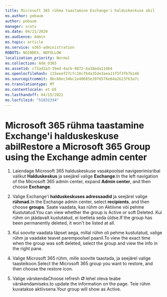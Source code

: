 ```yaml
---
title: Microsoft 365 rühma taastamine Exchange'i halduskeskuse abil
ms.author: pebaum
author: pebaum
manager: scotv
ms.date: 04/21/2020
ms.audience: Admin
ms.topic: article
ms.service: o365-administration
ROBOTS: NOINDEX, NOFOLLOW
localization_priority: Normal
ms.collection: Adm_O365
ms.assetid: c73ad2a3-39ed-4acb-9872-6a38eda11464
ms.openlocfilehash: 115eeef27cfc10cf6da35de3aea11f5f3fb7b146
ms.sourcegitcommit: 8bc60ec34bc1e40685e3976576e04a2623f63a7c
ms.translationtype: MT
ms.contentlocale: et-EE
ms.lasthandoff: 04/15/2021
ms.locfileid: "51831334"
---
```

# <a name="restore-a-microsoft-365-group-using-the-exchange-admin-center"></a><span data-ttu-id="8a539-102">Microsoft 365 rühma taastamine Exchange'i halduskeskuse abil</span><span class="sxs-lookup"><span data-stu-id="8a539-102">Restore a Microsoft 365 Group using the Exchange admin center</span></span>

1. <span data-ttu-id="8a539-103">Laiendage Microsoft 365 halduskeskuse vasakpoolsel navigeerimisribal valikut **Halduskeskus** ja seejärel valige **Exchange**.</span><span class="sxs-lookup"><span data-stu-id="8a539-103">In the left navigation of the Microsoft 365 admin center, expand **Admin center**, and then choose **Exchange**.</span></span>
    
2. <span data-ttu-id="8a539-104">Valige Exchange'i **halduskeskuses adressaadid** ja seejärel valige **rühmad.**</span><span class="sxs-lookup"><span data-stu-id="8a539-104">In the Exchange admin center, select **recipients**, and then choose **groups**.</span></span> <span data-ttu-id="8a539-105">Saate vaadata, kas rühm on Aktiivne või pehme Kustutatud.</span><span class="sxs-lookup"><span data-stu-id="8a539-105">You can view whether the group is Active or soft Deleted.</span></span> <span data-ttu-id="8a539-106">Kui rühm on jäädavalt kustutatud, ei loetleta seda üldse.</span><span class="sxs-lookup"><span data-stu-id="8a539-106">If the group has been permanently deleted, it won't be listed at all.</span></span>
    
3. <span data-ttu-id="8a539-107">Kui soovite vaadata täpset aega, millal rühm oli pehme kustutatud, valige rühm ja vaadake teavet parempoolsel paanil.</span><span class="sxs-lookup"><span data-stu-id="8a539-107">To view the exact time when the group was soft deleted, select the group and view the info in the right pane.</span></span>
    
4. <span data-ttu-id="8a539-108">Valige Microsoft 365 rühm, mille soovite taastada, ja seejärel valige taasteikoon.</span><span class="sxs-lookup"><span data-stu-id="8a539-108">Select the Microsoft 365 group you want to restore, and then choose the restore icon.</span></span>
    
5. <span data-ttu-id="8a539-109">Valige värskenda</span><span class="sxs-lookup"><span data-stu-id="8a539-109">Choose refresh</span></span> ![Värskenda ikoon](media/6464df90-2a91-4c1f-92a6-9a38c7696ac3.gif) <span data-ttu-id="8a539-111">lehel oleva teabe värskendamiseks.</span><span class="sxs-lookup"><span data-stu-id="8a539-111">to update the information on the page.</span></span> <span data-ttu-id="8a539-112">Teie rühm kuvatakse aktiivsena.</span><span class="sxs-lookup"><span data-stu-id="8a539-112">Your group will show as Active.</span></span> 
    

